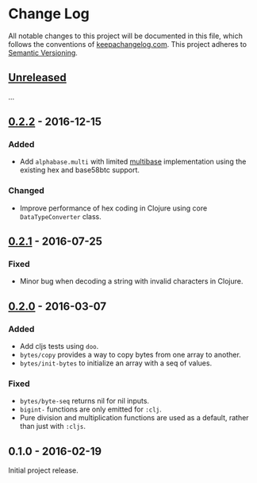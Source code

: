 Change Log
==========

All notable changes to this project will be documented in this file, which
follows the conventions of [keepachangelog.com](http://keepachangelog.com/).
This project adheres to [Semantic Versioning](http://semver.org/).

## [Unreleased]

...

## [0.2.2] - 2016-12-15

### Added
- Add `alphabase.multi` with limited [multibase](https://github.com/multiformats/multibase)
  implementation using the existing hex and base58btc support.

### Changed
- Improve performance of hex coding in Clojure using core `DataTypeConverter`
  class.

## [0.2.1] - 2016-07-25

### Fixed
- Minor bug when decoding a string with invalid characters in Clojure.

## [0.2.0] - 2016-03-07

### Added
- Add cljs tests using `doo`.
- `bytes/copy` provides a way to copy bytes from one array to another.
- `bytes/init-bytes` to initialize an array with a seq of values.

### Fixed
- `bytes/byte-seq` returns nil for nil inputs.
- `bigint-` functions are only emitted for `:clj`.
- Pure division and multiplication functions are used as a default, rather than
  just with `:cljs`.

## 0.1.0 - 2016-02-19

Initial project release.

[Unreleased]: https://github.com/greglook/alphabase/compare/0.2.2...HEAD
[0.2.2]: https://github.com/greglook/alphabase/compare/0.2.1...0.2.2
[0.2.1]: https://github.com/greglook/alphabase/compare/0.2.0...0.2.1
[0.2.0]: https://github.com/greglook/alphabase/compare/0.1.0...0.2.0

